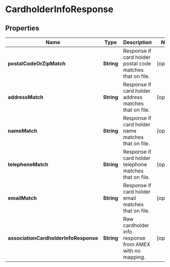 

# CardholderInfoResponse

## Properties

Name | Type | Description | Notes
------------ | ------------- | ------------- | -------------
**postalCodeOrZipMatch** | **String** | Response if card holder postal code matches that on file. |  [optional]
**addressMatch** | **String** | Response if card holder address matches that on file. |  [optional]
**nameMatch** | **String** | Response if card holder name matches that on file. |  [optional]
**telephoneMatch** | **String** | Response if card holder telephone matches that on file. |  [optional]
**emailMatch** | **String** | Response if card holder email matches that on file. |  [optional]
**associationCardholderInfoResponse** | **String** | Raw cardholder info response from AMEX with no mapping. |  [optional]



